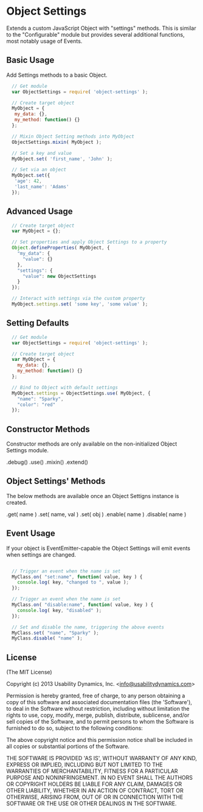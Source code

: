# Object Settings
Extends a custom JavaScript Object with "settings" methods.
This is similar to the "Configurable" module but provides several additional functions, most notably usage of Events.

## Basic Usage
Add Settings methods to a basic Object.

```javascript
  // Get module
  var ObjectSettings = require( 'object-settings' );

  // Create target object
  MyObject = {
   my_data: {},
   my_method: function() {}
  };

  // Mixin Object Setting methods into MyObject
  ObjectSettings.mixin( MyObject );

  // Set a key and value
  MyObject.set( 'first_name', 'John' );

  // Set via an object
  MyObject.set({
   'age': 42,
   'last_name': 'Adams'
  });
```

## Advanced Usage

```javascript
  // Create target object
  var MyObject = {};

  // Set properties and apply Object Settings to a property
  Object.defineProperties( MyObject, {
    "my_data": {
      "value": {}
    },
    "settings": {
      "value": new ObjectSettings
    }
  });

  // Interact with settings via the custom property
  MyObject.settings.set( 'some key', 'some value' );
```

## Setting Defaults

```javascript
  // Get module
  var ObjectSettings = require( 'object-settings' );

  // Create target object
  var MyObject = {
    my_data: {},
    my_method: function() {}
  };

  // Bind to Object with default settings
  MyObject.settings = ObjectSettings.use( MyObject, {
    "name": "Sparky",
    "color": "red"
  });
```

## Constructor Methods
Constructor methods are only available on the non-initialized Object Settings module.

  .debug()
  .use()
  .mixin()
  .extend()

## Object Settings' Methods
The below methods are available once an Object Settigns instance is created.

  .get( name )
  .set( name, val )
  .set( obj )
  .enable( name )
  .disable( name )

## Event Usage
If your object is EventEmitter-capable the Object Settings will emit events when settings are changed.

```javascript

  // Trigger an event when the name is set
  MyClass.on( "set:name", function( value, key ) {
    console.log( key, "changed to ", value );
  });

  // Trigger an event when the name is set
  MyClass.on( "disable:name", function( value, key ) {
    console.log( key, "disabled" );
  });

  // Set and disable the name, triggering the above events
  MyClass.set( "name", "Sparky" );
  MyClass.disable( "name" );
```

## License

(The MIT License)

Copyright (c) 2013 Usability Dynamics, Inc. &lt;info@usabilitydynamics.com&gt;

Permission is hereby granted, free of charge, to any person obtaining
a copy of this software and associated documentation files (the
'Software'), to deal in the Software without restriction, including
without limitation the rights to use, copy, modify, merge, publish,
distribute, sublicense, and/or sell copies of the Software, and to
permit persons to whom the Software is furnished to do so, subject to
the following conditions:

The above copyright notice and this permission notice shall be
included in all copies or substantial portions of the Software.

THE SOFTWARE IS PROVIDED 'AS IS', WITHOUT WARRANTY OF ANY KIND,
EXPRESS OR IMPLIED, INCLUDING BUT NOT LIMITED TO THE WARRANTIES OF
MERCHANTABILITY, FITNESS FOR A PARTICULAR PURPOSE AND NONINFRINGEMENT.
IN NO EVENT SHALL THE AUTHORS OR COPYRIGHT HOLDERS BE LIABLE FOR ANY
CLAIM, DAMAGES OR OTHER LIABILITY, WHETHER IN AN ACTION OF CONTRACT,
TORT OR OTHERWISE, ARISING FROM, OUT OF OR IN CONNECTION WITH THE
SOFTWARE OR THE USE OR OTHER DEALINGS IN THE SOFTWARE.
